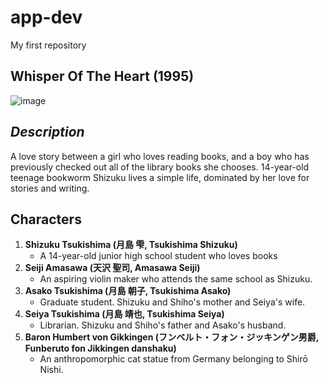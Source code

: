 # app-dev
 My first repository

 ## **Whisper Of The Heart (1995)**

![image](https://github.com/BuhayRavenNightingale2002/app-dev/assets/152288203/ffa8dee6-ca57-4183-affa-53dc1a872330)

## *Description*


A love story between a girl who loves reading books, and a boy who has previously checked out all of the library books she chooses. 14-year-old teenage bookworm Shizuku lives a simple life, dominated by her love for stories and writing.
 
## Characters
1. **Shizuku Tsukishima (月島 雫, Tsukishima Shizuku)**
     - A 14-year-old junior high school student who loves books
2. **Seiji Amasawa (天沢 聖司, Amasawa Seiji)**
    - An aspiring violin maker who attends the same school as Shizuku.
3. **Asako Tsukishima (月島 朝子, Tsukishima Asako)**
    - Graduate student. Shizuku and Shiho's mother and Seiya's wife.
4. **Seiya Tsukishima (月島 靖也, Tsukishima Seiya)**
    - Librarian. Shizuku and Shiho's father and Asako's husband.
5. **Baron Humbert von Gikkingen (フンベルト・フォン・ジッキンゲン男爵, Funberuto fon Jikkingen danshaku)**
    - An anthropomorphic cat statue from Germany belonging to Shirō Nishi.



